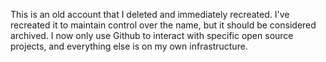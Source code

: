This is an old account that I deleted and immediately recreated. 
I've recreated it to maintain control over the name, but it should be considered archived.
I now only use Github to interact with specific open source projects, and everything else is on my own infrastructure.
